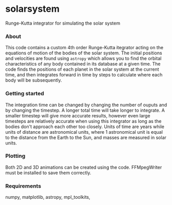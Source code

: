 # solarsystem
Runge-Kutta integrator for simulating the solar system

### About
This code contains a custom 4th order Runge-Kutta itegrator acting on the equations of motion of the bodies of the solar system. The initial positions and velocities are found using `astropy` which allows you to find the orbital characteristics of any body contained in its database at a given time. The code finds the positions of each planet in the solar system at the current time, and then integrates forward in time by steps to calculate where each body will be subsequently.

### Getting started
The integration time can be changed by changing the number of ouputs and by changing the timestep. A longer total time will take longer to integrate. A smaller timestep will give more accurate results, however even large timesteps are relatively accurate when using this integrator as long as the bodies don't approach each other too closely. Units of time are years while units of distance are astronomical units, where 1 astronomical unit is equal to the distance from the Earth to the Sun, and masses are measured in solar units.

### Plotting
Both 2D and 3D animations can be created using the code. FFMpegWriter must be installed to save them correctly.

### Requirements
numpy, matplotlib, astropy, mpl_toolkits, 
